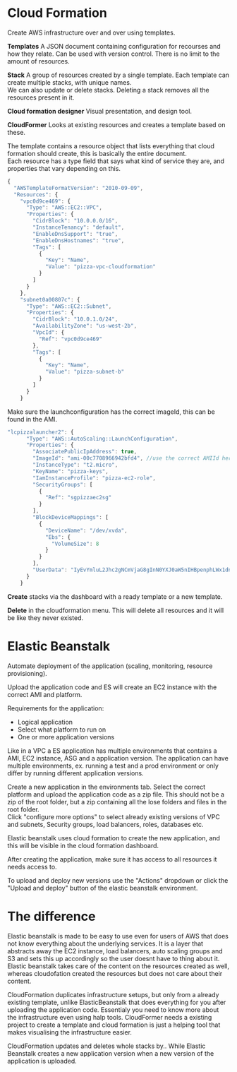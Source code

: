 
# Cloud Formation
Create AWS infrastructure over and over using templates.

**Templates**
A JSON document containing configuration for recourses and how they relate. Can be used with version control. There is no limit to the
amount of resources.

**Stack**
A group of resources created by a single template. Each template can create multiple stacks, with unique names.\
We can also update or delete stacks. Deleting a stack removes all the resources present in it.

**Cloud formation designer**
Visual presentation, and design tool.

**CloudFormer**
Looks at existing resources and creates a template based on these.

The template contains a resource object that lists everything that cloud formation should create, this is basically the entire document.\
Each resource has a type field that says what kind of service they are, and properties that vary depending on this.
```javascript
{
  "AWSTemplateFormatVersion": "2010-09-09",
  "Resources": {
    "vpc0d9ce469": {
      "Type": "AWS::EC2::VPC",
      "Properties": {
        "CidrBlock": "10.0.0.0/16",
        "InstanceTenancy": "default",
        "EnableDnsSupport": "true",
        "EnableDnsHostnames": "true",
        "Tags": [
          {
            "Key": "Name",
            "Value": "pizza-vpc-cloudformation"
          }
        ]
      }
    },
    "subnet0a00807c": {
      "Type": "AWS::EC2::Subnet",
      "Properties": {
        "CidrBlock": "10.0.1.0/24",
        "AvailabilityZone": "us-west-2b",
        "VpcId": {
          "Ref": "vpc0d9ce469"
        },
        "Tags": [
          {
            "Key": "Name",
            "Value": "pizza-subnet-b"
          }
        ]
      }
    }
```

Make sure the launchconfiguration has the correct imageId, this can be found in the AMI.
```javascript
"lcpizzalauncher2": {
      "Type": "AWS::AutoScaling::LaunchConfiguration",
      "Properties": {
        "AssociatePublicIpAddress": true,
        "ImageId": "ami-00c7708966942bfd4", //use the correct AMIId here
        "InstanceType": "t2.micro",
        "KeyName": "pizza-keys",
        "IamInstanceProfile": "pizza-ec2-role",
        "SecurityGroups": [
          {
            "Ref": "sgpizzaec2sg"
          }
        ],
        "BlockDeviceMappings": [
          {
            "DeviceName": "/dev/xvda",
            "Ebs": {
              "VolumeSize": 8
            }
          }
        ],
        "UserData": "IyEvYmluL2Jhc2gNCmVjaG8gInN0YXJ0aW5nIHBpenphLWx1dnJzIg0KY2QgL2hvbWUvZWMyLXVzZXIvcGl6emEtbHV2cnMNCm5wbSBzdGFydA=="
      }
    }
```

**Create** stacks via the dashboard with a ready template or a new template.

**Delete** in the cloudformation menu. This will delete all resources and it will be like they never existed.


# Elastic Beanstalk
Automate deployment of the application (scaling, monitoring, resource provisioning).

Upload the application code and ES will create an EC2 instance with the correct AMI and platform.

Requirements for the application:
* Logical application
* Select what platform to run on
* One or more application versions

Like in a VPC a ES application has multiple environments that contains a AMI, EC2 instance, ASG and a application version. 
The application can have multiple environments, ex. running a test and a prod environment or only differ by running different
application versions.

Create a new application in the environments tab. Select the correct platform and upload the application code as a zip file. This should 
not be a zip of the root folder, but a zip containing all the lose folders and files in the root folder.\
Click "configure more options" to select already existing versions of VPC and subnets, Security groups, load balancers, roles, databases etc.

Elastic beanstalk uses cloud formation to create the new application, and this will be visible in the cloud formation dashboard.

After creating the application, make sure it has access to all resources it needs access to.

To upload and deploy new versions use the "Actions" dropdown or click the "Upload and deploy" button of the elastic beanstalk environment.

# The difference
Elastic beanstalk is made to be easy to use even for users of AWS that does not know everything about the underlying services. It is a layer that abstracts away
the EC2 instance, load balancers, auto scaling groups and S3 and sets this up accordingly so the user doesnt have to thing about it. Elastic beanstalk takes care of
the content on the resources created as well, whereas cloudofation created the resources but does not care about their content.

CloudFormation duplicates infrastructure setups, but only from a already existing template, unlike ElasticBeanstalk that does everything for you after
uploading the application code. Essentialy you need to know more about the infrastructure even using halp tools. CloudFormer needs a existing project
to create a template and cloud formation is just a helping tool that makes visualising the infrastructure easier.

CloudFormation updates and deletes whole stacks by..
While Elastic Beanstalk creates a new application version when a new version of the application is uploaded.